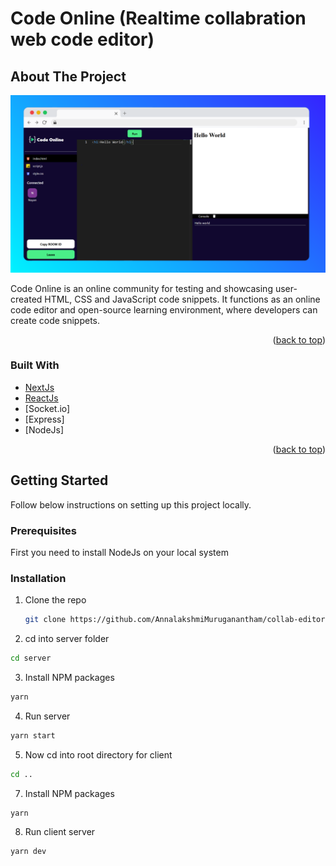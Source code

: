 
# Code Online (Realtime collabration web code editor)

<!-- ABOUT THE PROJECT -->
## About The Project

[![Image Alt](https://raw.githubusercontent.com/NayanPatil1998/Code_online/main/public/ww1.png)](https://youtu.be/KTxJVS_zE8A)


Code Online is an online community for testing and showcasing user-created HTML, CSS and JavaScript code snippets. It functions as an online code editor and open-source learning environment, where developers can create code snippets.

<p align="right">(<a href="#top">back to top</a>)</p>



### Built With

* [NextJs](https://nextjs.org/)
* [ReactJs](https://reactjs.org/)
* [Socket.io]
* [Express]
* [NodeJs]

<p align="right">(<a href="#top">back to top</a>)</p>



<!-- GETTING STARTED -->
## Getting Started

Follow below instructions on setting up this project locally.

### Prerequisites

First you need to install NodeJs on your local system


### Installation

1. Clone the repo
   ```sh
   git clone https://github.com/AnnalakshmiMuruganantham/collab-editor
   ```
2. cd into server folder
  ```sh
  cd server
  ```

3. Install NPM packages
  ```sh
  yarn 
   ```
4. Run server
  ```sh
  yarn start
   ```

5. Now cd into root directory for client
  ```sh
  cd ..
   ```
7. Install NPM packages
  ```sh
  yarn 
   ```
8. Run client server
  ```sh
  yarn dev
   ```
